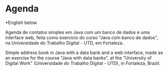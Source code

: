 # Agenda

*English below

<p>Agenda de contatos simples em Java com um banco de dados e uma interface web, feita como exercício do curso "Java com banco de dados", na Universidade do Trabalho Digital - UTD, em Fortaleza.</p>

<p>Simple address book in Java with a data bank and a web interface, made as an exercise for the course "Java with data banks", at the "University of Digital Work" (Universidade do Trabalho Digital - UTD), in Fortaleza, Brazil.</p>
